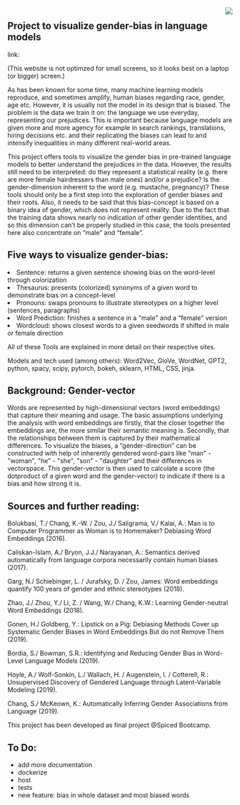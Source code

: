 <img style="float:right;" src="./static/images/logo.png">

## Project to visualize gender-bias in language models


link:

(This website is not optimzed for small screens, so it looks best on a laptop (or bigger) screen.)


As has been known for some time, many machine learning models reproduce, and
sometimes amplify, human biases regarding race, gender, age etc.
However, it is usually not the model in its design that is biased. The problem is
the data we train it on: the language we use everyday, representing our
prejudices.
This is important because language models  are given more and more agency for example in search rankings,
translations, hiring decisions etc. and their replicating the biases
can lead to and intensify inequalities in many different real-world areas.

This project offers tools to visualize the gender bias in pre-trained language
models to better understand the prejudices in the data. However, the results
still need to be interpreted: do they represent a statistical reality
(e.g. there are more female hairdressers than male ones) and/or a prejudice?
 Is the gender-dimension inherent to the word (e.g. mustache, pregnancy)?
These tools should only be a first step into the exploration of gender biases
and their roots.
Also, it needs to be said that this bias-concept is based on a binary idea of
gender, which does not represent reality. Due to the fact that the training
data shows nearly no indication of other gender identities, and so this
dimension can’t be properly studied in this case, the tools presented here
also concentrate on “male” and “female”.

## Five ways to visualize gender-bias:
  <li>Sentence: returns a given sentence showing bias on the word-level
    through colorization</li>
  <li>Thesaurus: presents (colorized) synonyms of a given word to
    demonstrate bias on a concept-level</li>
  <li>Pronouns: swaps pronouns to illustrate stereotypes on a higher
    level (sentences, paragraphs)</li>
  <li>Word Prediction: finishes a sentence in a "male" and a "female" version</li>
  <li>Wordcloud: shows closest words to a given seedwords if shifted in male or female direction</li>

All of these Tools are explained in more detail on their respective sites.

Models and tech used (among others):
Word2Vec, GloVe, WordNet, GPT2, python, spacy, scipy, pytorch, bokeh, sklearn, HTML, CSS, jinja.

## Background: Gender-vector
Words are represented by high-dimensional vectors (word embeddings) that
capture their meaning and usage. The basic assumptions underlying the analysis
with word embeddings are firstly, that the closer together the embeddings are, the
 more similar their semantic meaning is.  Secondly, that the relationships
 between them is captured by their mathematical differences.
To visualize the biases, a “gender-direction” can be constructed with help of
inherently gendered word-pairs like "man" - "woman", "he" - "she", "son" -
"daughter" and their differences in vectorspace.
This gender-vector is then used to calculate a score (the dotproduct of a given
word and the gender-vector) to indicate if there is a bias and how strong it is.

## Sources and further reading:

Bolukbasi, T./ Chang, K.-W. / Zou, J./ Saligrama, V./ Kalai, A.: Man is to Computer Programmer as Woman is to Homemaker? Debiasing Word Embeddings (2016).

Caliskan-Islam, A./ Bryon, J.J./ Narayanan, A.: Semantics derived automatically from language corpora necessarily contain human biases (2017).

Garg, N./ Schiebinger, L. / Jurafsky, D. / Zou, James: Word embeddings quantify 100 years of gender and ethnic stereotypes  (2018).

Zhao, J./ Zhou, Y./ Li, Z. / Wang, W./ Chang, K.W.: Learning Gender-neutral Word Embeddings (2018).

Gonen, H./  Goldberg, Y.: Lipstick on a Pig: Debiasing Methods Cover up Systematic Gender Biases in Word Embeddings But do not Remove Them (2019).

Bordia, S./ Bowman, S.R.: Identifying and Reducing Gender Bias in Word-Level Language Models (2019).

Hoyle, A./ Wolf-Sonkin, L./ Wallach, H. / Augenstein, I. / Cotterell, R.: Unsupervised Discovery of Gendered Language through Latent-Variable Modeling (2019).

Chang, S./ McKeown, K.: Automatically Inferring Gender Associations from Language (2019).

This project has been developed as final project @Spiced Bootcamp.

<!-- ## To use locally:
- clone this repo -->




## To Do:
- add more documentation
- dockerize
- host
- tests
- new feature: bias in whole dataset and most biased words
